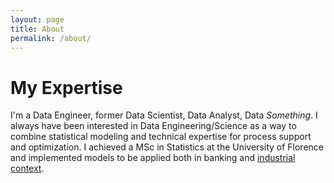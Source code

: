 ```yaml
---
layout: page
title: About
permalink: /about/
---
```


# My Expertise

I'm a Data Engineer, former Data Scientist, Data Analyst, Data _Something_. I always have been interested in Data Engineering/Science as a way to combine statistical modeling and technical expertise for process support and optimization. I achieved a MSc in Statistics at the University of Florence and implemented models to be applied both in banking and <a href="{{ site.baseurl }}/pdfs/master-thesis.pdf">industrial context</a>.
